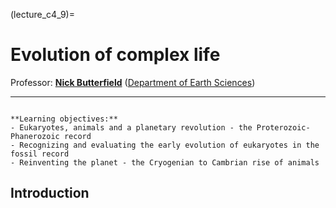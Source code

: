 (lecture_c4_9)=
# Evolution of complex life

Professor: **[Nick Butterfield](mailto:njb1005@cam.ac.uk)** ([Department of Earth Sciences](https://esc.cam.ac.uk))

---

```{highlights}

**Learning objectives:**
- Eukaryotes, animals and a planetary revolution - the Proterozoic-Phanerozoic record
- Recognizing and evaluating the early evolution of eukaryotes in the fossil record
- Reinventing the planet - the Cryogenian to Cambrian rise of animals 

```

## Introduction